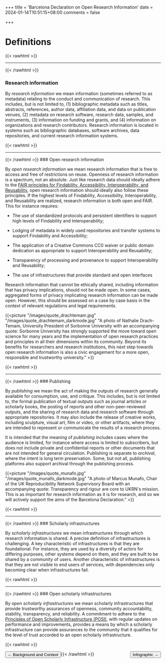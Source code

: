 +++
title = 'Barcelona Declaration on Open Research Information'
date = 2024-01-14T10:51:15+08:00
comments = false

+++

# Definitions
{{< rawhtml >}}
<hr class="small">
{{< /rawhtml >}}

### Research information

By *research information* we mean information (sometimes referred to as metadata) relating to the conduct and communication of research. This includes, but is not limited to, (1) bibliographic metadata such as titles, abstracts, references, author data, affiliation data, and data on publication venues, (2) metadata on research software, research data, samples, and instruments, (3) information on funding and grants, and (4) information on organizations and research contributors. Research information is located in systems such as bibliographic databases, software archives, data repositories, and current research information systems.

{{< rawhtml >}}
<br>
<hr class="small">
{{< /rawhtml >}}
### Open research information

By *open research information* we mean research information that is free to access and free of restrictions on reuse. Openness of research information is a spectrum, not an absolute. Just like research data should ideally adhere to the [FAIR principles for Findability, Accessibility, Interoperability, and Reusability](https://doi.org/10.1038/sdata.2016.18 "https://doi.org/10.1038/sdata.2016.18"), open research information should ideally also follow these principles. If the highest levels of Findability, Accessibility, Interoperability, and Reusability are realized, research information is both open and FAIR. This for instance requires:

* The use of standardized protocols and persistent identifiers to support high levels of Findability and Interoperability;

* Lodging of metadata in widely used repositories and transfer systems to support Findability and Accessibility;

* The application of a Creative Commons CC0 waiver or public domain dedication as appropriate to support Interoperability and Reusability;

* Transparency of processing and provenance to support Interoperability and Reusability;

* The use of infrastructures that provide standard and open interfaces

Research information that cannot be ethically shared, including information that has privacy implications, should not be made open. In some cases, aggregated forms of privacy implicating research information can be made open. However, this should be assessed on a case by case basis in the context of relevant regulations and legal requirements.

{{<picture "/images/quote_drachtemam.jpg" "/images/quote_drachtemam_darkmode.jpg" "A photo of Nathalie Drach-Temam, University President of Sorbonne University with an accompanying quote: Sorbonne University has strongly supported the move toward open science for many years and the implementation of open research practices and principles in all their dimensions within its community. Beyond its benefits for researchers and research institutions, this next step towards open research information is also a civic engagement for a more open, responsible and trustworthy university." >}}

{{< rawhtml >}}
<hr class="small">
{{< /rawhtml >}}
### Publishing

By *publishing* we mean the act of making the outputs of research generally available for consumption, use, and critique. This includes, but is not limited to, the formal publication of textual outputs such as journal articles or scholarly books, the posting of reports and other non-peer-reviewed outputs, and the sharing of research data and research software through appropriate repositories. It may also include the release of creative works, including sculpture, visual art, film or video, or other artifacts, where they are intended to represent or communicate the results of a research process.

It is intended that the meaning of *publishing* includes cases where the audience is limited, for instance where access is limited to subscribers, but does not include private and confidential reports or other documents that are not intended for general circulation. Publishing is separate to *archival*, where the intent is long term preservation. Some, but not all, publishing platforms also support archival through the publishing process.

{{<picture "/images/quote_munafo.jpg" "/images/quote_munafo_darkmode.jpg" "A photo of Marcus Munafo, Chair of the UK Reproducibility Network Supervisory Board with an accompanying quote: Transparency and rigour are core to UKRN's mission. This is as important for research information as it is for research, and so we will actively support the aims of the Barcelona Declaration." >}}

{{< rawhtml >}}
<br>
<hr class="small">
{{< /rawhtml >}}
### Scholarly infrastructures

By *scholarly infrastructures* we mean infrastructures through which research information is shared. A precise definition of infrastructures is challenging. A key characteristic of infrastructures is that they are foundational. For instance, they are used by a diversity of actors for differing purposes, other systems depend on them, and they are built to be shared by a community of users. Another characteristic of infrastructures is that they are not visible to end users of services, with dependencies only becoming clear when infrastructures fail.

{{< rawhtml >}}
<br>
<hr class="small">
{{< /rawhtml >}}
### Open scholarly infrastructures

By *open scholarly infrastructures* we mean scholarly infrastructures that provide trustworthy assurances of openness, community accountability, stability, transparency, and reliability. A commitment to adhere to the [Principles of Open Scholarly Infrastructure (POSI)](https://openscholarlyinfrastructure.org/), with regular updates on performance and improvements, provides a means by which a scholarly infrastructure can provide assurances to the community that it qualifies for the level of trust accorded to an open scholarly infrastructure.

{{< rawhtml >}}

<button style="float:left" onclick="document.location='/background_and_context'">&larr; Background and Context</button> 

<button style="float:right" onclick="document.location='/infographic'">Infographic &rarr;</button> 

{{< /rawhtml >}}